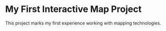 # My First Interactive Map Project

This project marks my first experience working with mapping technologies. 